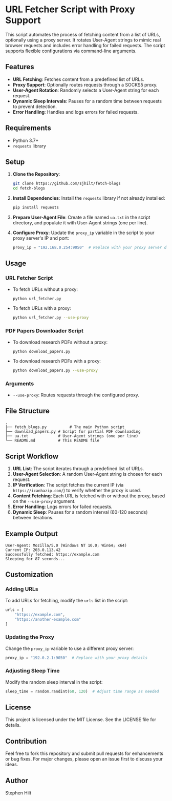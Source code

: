 # URL Fetcher Script with Proxy Support

This script automates the process of fetching content from a list of URLs, optionally using a proxy server. It rotates User-Agent strings to mimic real browser requests and includes error handling for failed requests. The script supports flexible configurations via command-line arguments.

## Features

- **URL Fetching**: Fetches content from a predefined list of URLs.
- **Proxy Support**: Optionally routes requests through a SOCKS5 proxy.
- **User-Agent Rotation**: Randomly selects a User-Agent string for each request.
- **Dynamic Sleep Intervals**: Pauses for a random time between requests to prevent detection.
- **Error Handling**: Handles and logs errors for failed requests.

## Requirements

- Python 3.7+
- `requests` library

## Setup

1. **Clone the Repository**:
   ```bash
   git clone https://github.com/sjhilt/fetch-blogs
   cd fetch-blogs
   ```

2. **Install Dependencies**:
   Install the `requests` library if not already installed:
   ```bash
   pip install requests
   ```

3. **Prepare User-Agent File**:
   Create a file named `ua.txt` in the script directory, and populate it with User-Agent strings (one per line).

4. **Configure Proxy**:
   Update the `proxy_ip` variable in the script to your proxy server's IP and port:
   ```python
   proxy_ip = "192.168.0.254:9050"  # Replace with your proxy server details
   ```

## Usage

### URL Fetcher Script
- To fetch URLs without a proxy:
  ```bash
  python url_fetcher.py
  ```
- To fetch URLs with a proxy:
  ```bash
  python url_fetcher.py --use-proxy
  ```

### PDF Papers Downloader Script
- To download research PDFs without a proxy:
  ```bash
  python download_papers.py
  ```
- To download research PDFs with a proxy:
  ```bash
  python download_papers.py --use-proxy
  ```

### Arguments
- `--use-proxy`: Routes requests through the configured proxy.

## File Structure
```
.
├── fetch_blogs.py          # The main Python script
├── download_papers.py # Script for partial PDF downloading
├── ua.txt             # User-Agent strings (one per line)
└── README.md          # This README file
```

## Script Workflow

1. **URL List**: The script iterates through a predefined list of URLs.
2. **User-Agent Selection**: A random User-Agent string is chosen for each request.
3. **IP Verification**: The script fetches the current IP (via `https://icanhazip.com/`) to verify whether the proxy is used.
4. **Content Fetching**: Each URL is fetched with or without the proxy, based on the `--use-proxy` argument.
5. **Error Handling**: Logs errors for failed requests.
6. **Dynamic Sleep**: Pauses for a random interval (60-120 seconds) between iterations.

## Example Output

```
User-Agent: Mozilla/5.0 (Windows NT 10.0; Win64; x64)
Current IP: 203.0.113.42
Successfully fetched: https://example.com
Sleeping for 87 seconds...
```

## Customization

### Adding URLs
To add URLs for fetching, modify the `urls` list in the script:
```python
urls = [
    "https://example.com",
    "https://another-example.com"
]
```

### Updating the Proxy
Change the `proxy_ip` variable to use a different proxy server:
```python
proxy_ip = "192.0.2.1:9050"  # Replace with your proxy details
```

### Adjusting Sleep Time
Modify the random sleep interval in the script:
```python
sleep_time = random.randint(60, 120)  # Adjust time range as needed
```

## License

This project is licensed under the MIT License. See the LICENSE file for details.

## Contribution

Feel free to fork this repository and submit pull requests for enhancements or bug fixes. For major changes, please open an issue first to discuss your ideas.

## Author

Stephen Hilt

